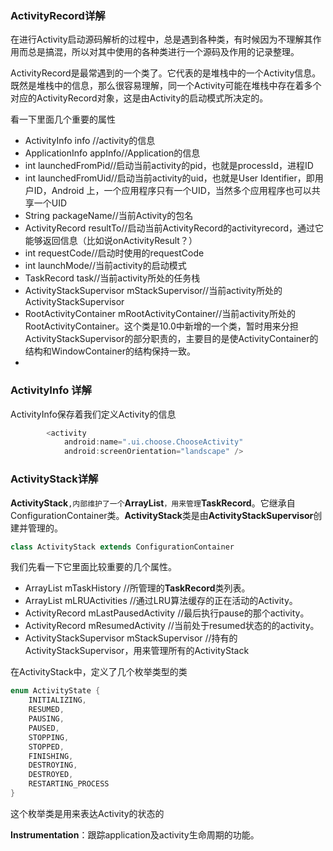 ### ActivityRecord详解

在进行Activity启动源码解析的过程中，总是遇到各种类，有时候因为不理解其作用而总是搞混，所以对其中使用的各种类进行一个源码及作用的记录整理。

ActivityRecord是最常遇到的一个类了。它代表的是堆栈中的一个Activity信息。既然是堆栈中的信息，那么很容易理解，同一个Activity可能在堆栈中存在着多个对应的ActivityRecord对象，这是由Activity的启动模式所决定的。

看一下里面几个重要的属性

* ActivityInfo info  //activity的信息
* ApplicationInfo appInfo//Application的信息
* int launchedFromPid//启动当前activity的pid，也就是processId，进程ID
* int launchedFromUid//启动当前activity的uid，也就是User Identifier，即用户ID，Android 上，一个应用程序只有一个UID，当然多个应用程序也可以共享一个UID
* String packageName//当前Activity的包名
* ActivityRecord resultTo//启动当前ActivityRecord的activityrecord，通过它能够返回信息（比如说onActivityResult？）
* int requestCode//启动时使用的requestCode
* int launchMode//当前activity的启动模式
* TaskRecord task//当前activity所处的任务栈
* ActivityStackSupervisor mStackSupervisor//当前activity所处的ActivityStackSupervisor
* RootActivityContainer mRootActivityContainer//当前activity所处的RootActivityContainer。这个类是10.0中新增的一个类，暂时用来分担ActivityStackSupervisor的部分职责的，主要目的是使ActivityContainer的结构和WindowContainer的结构保持一致。
* 

### ActivityInfo 详解

ActivityInfo保存着我们定义Activity的信息

```java
        <activity
            android:name=".ui.choose.ChooseActivity"
            android:screenOrientation="landscape" />
```

### ActivityStack详解

**ActivityStack**`,内部维护了一个`**ArrayList**`，用来管理`**TaskRecord**。它继承自ConfigurationContainer类。**ActivityStack**类是由**ActivityStackSupervisor**创建并管理的。

```java
class ActivityStack extends ConfigurationContainer
```

我们先看一下它里面比较重要的几个属性。

* ArrayList<TaskRecord> mTaskHistory //所管理的**TaskRecord**类列表。
* ArrayList<ActivityRecord> mLRUActivities //通过LRU算法缓存的正在活动的Activity。
* ActivityRecord mLastPausedActivity //最后执行pause的那个activity。
* ActivityRecord mResumedActivity //当前处于resumed状态的的activity。
* ActivityStackSupervisor mStackSupervisor  //持有的ActivityStackSupervisor，用来管理所有的ActivityStack

在ActivityStack中，定义了几个枚举类型的类

```java
enum ActivityState {
    INITIALIZING,
    RESUMED,
    PAUSING,
    PAUSED,
    STOPPING,
    STOPPED,
    FINISHING,
    DESTROYING,
    DESTROYED,
    RESTARTING_PROCESS
}
```

这个枚举类是用来表达Activity的状态的





**Instrumentation**：跟踪application及activity生命周期的功能。